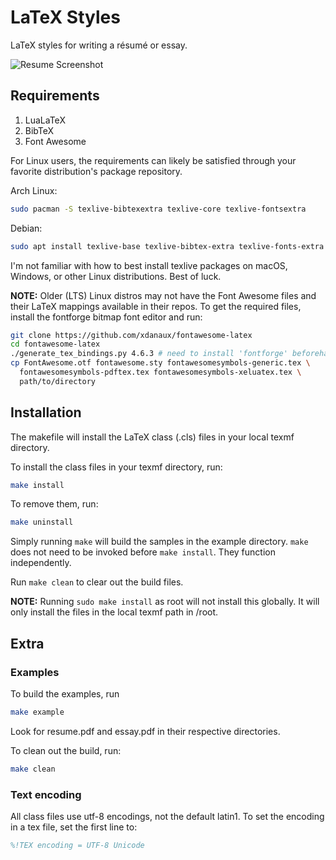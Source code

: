 # LaTeX Styles

LaTeX styles for writing a résumé or essay.

![Resume Screenshot](assets/resume.svg)

## Requirements

1. LuaLaTeX
2. BibTeX
3. Font Awesome

For Linux users, the requirements can likely be satisfied through your favorite
distribution's package repository.

Arch Linux:

```sh
sudo pacman -S texlive-bibtexextra texlive-core texlive-fontsextra
```

Debian:

```sh
sudo apt install texlive-base texlive-bibtex-extra texlive-fonts-extra texlive-luatex
```

I'm not familiar with how to best install texlive packages on macOS, Windows, or
other Linux distributions. Best of luck.

**NOTE:** Older (LTS) Linux distros may not have the Font Awesome files and
their LaTeX mappings available in their repos. To get the required files,
install the fontforge bitmap font editor and run:

```sh
git clone https://github.com/xdanaux/fontawesome-latex
cd fontawesome-latex
./generate_tex_bindings.py 4.6.3 # need to install 'fontforge' beforehand
cp FontAwesome.otf fontawesome.sty fontawesomesymbols-generic.tex \
  fontawesomesymbols-pdftex.tex fontawesomesymbols-xeluatex.tex \
  path/to/directory
```

## Installation

The makefile will install the LaTeX class (.cls) files in your local texmf
directory.

To install the class files in your texmf directory, run:

```sh
make install
```

To remove them, run:

```sh
make uninstall
```

Simply running `make` will build the samples in the example directory. `make`
does not need to be invoked before `make install`. They function independently.

Run `make clean` to clear out the build files.

**NOTE:** Running `sudo make install` as root will not install this globally. It
will only install the files in the local texmf path in /root.

## Extra

### Examples

To build the examples, run

```sh
make example
```

Look for resume.pdf and essay.pdf in their respective directories.

To clean out the build, run:

```sh
make clean
```

### Text encoding

All class files use utf-8 encodings, not the default latin1. To set the encoding
in a tex file, set the first line to:

```tex
%!TEX encoding = UTF-8 Unicode
```
